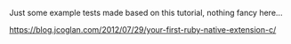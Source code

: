 Just some example tests made based on this tutorial, nothing fancy here...

https://blog.jcoglan.com/2012/07/29/your-first-ruby-native-extension-c/

